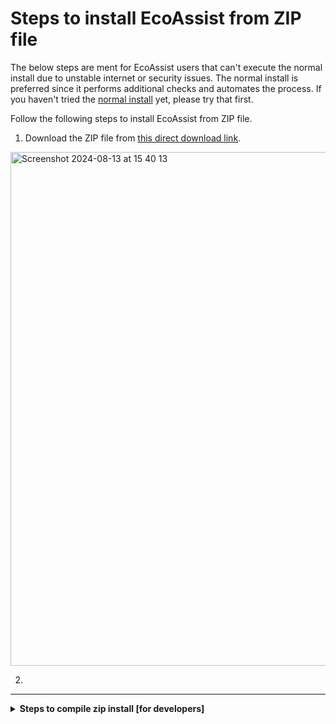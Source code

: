 
# Steps to install EcoAssist from ZIP file

The below steps are ment for EcoAssist users that can't execute the normal install due to unstable internet or security issues. The normal install is preferred since it performs additional checks and automates the process. If you haven't tried the [normal install](https://addaxdatascience.com/ecoassist-windows/) yet, please try that first. 

Follow the following steps to install EcoAssist from ZIP file. 
1. Download the ZIP file from [this direct download link](https://drive.google.com/uc?export=download&id=1i0v4MgfFhp5RbK6pBseyaYawP1B6hglr).
<img width="822" alt="Screenshot 2024-08-13 at 15 40 13" src="https://github.com/user-attachments/assets/57347398-cd27-4b61-b271-e6bf5fc190b5">


2. 



_______________________________________________________________________
<details>
<summary><b>Steps to compile zip install [for developers]</b></summary>
<br>
<i>If you're an EcoAssist user, you dont have to follow these steps. This is information is for developers.</i>
<br></br>
Follow the steps below to create this all-encompassing EcoAssist zip file.

1. [Install the latest EcoAssist version](https://addaxdatascience.com/ecoassist-windows/) on a Windows machine
2. Copy the entire contents of the following folders to `C:\Users\smart\EcoAssist_files`.
   * `C:\Users\smart\miniforge3` (double check for redundant environments)
   * `C:\Program Files\Git`
3. Remove the following files
   * `C:\Users\smart\EcoAssist_files\EcoAssist\logfiles\path_to_conda_installation.txt`
   * `C:\Users\smart\EcoAssist_files\EcoAssist\logfiles\path_to_git_installation.txt`
4. Compress the folder (takes about 1 hour)
```
7z a -tzip "C:\Users\smart\Desktop\EcoAssist_files.zip" "C:\Users\smart\EcoAssist_files"
```
5. Upload the zipped file to Google Drive (takes about 1 hour)
```
rclone copy -P "C:\Users\smart\Desktop\EcoAssist_files.zip" "gdrive:/EcoAssist-zip-files/Windows/<VERSION-NUMBER>"
```
6. Change the google drive share link to a direct download link using [this website](https://sites.google.com/site/gdocs2direct/).
7. Update the instructions above with the new version and link.
</details>
